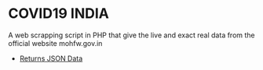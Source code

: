 # COVID19 INDIA
A web scrapping script in PHP that give the live and exact real data from the official website mohfw.gov.in
* [Returns JSON Data](https://staysafe.vishnusivadas.com/apis/covid19_india.php)
